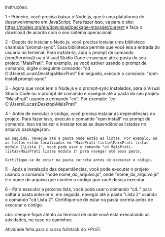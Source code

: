 Instruções:

1 - Primeiro, você precisa baixar o Node.js, que é uma plataforma de desenvolvimento em JavaScript. Para fazer isso, vá para o site: https://nodejs.org/en/download/package-manager/current e faça o download de acordo com o seu sistema operacional.

2 - Depois de instalar o Node.js, você precisa instalar uma biblioteca chamada "prompt-sync". Essa biblioteca permite que você leia a entrada do usuário no terminal. Para instalá-la, abra o prompt de comando (cmd/terminal) ou o Visual Studio Code e navegue até a pasta do seu projeto "MaisPrati". Por exemplo, se você estiver usando o prompt de comando, digite o seguinte comando:
    "cd C:\Users\Lucas\Desktop\MaisPrati"
    Em seguida, execute o comando:
    "npm install prompt-sync"

3 - Agora que você tem o Node.js e o prompt-sync instalados, abra o Visual Studio Code ou o prompt de comando e navegue até a pasta do seu projeto "MaisPrati" usando o comando "cd". Por exemplo:
    "cd C:\Users\Lucas\Desktop\MaisPrati"

4 - Antes de executar o código, você precisa instalar as dependências do projeto. Para fazer isso, execute o comando "npm install" no prompt de comando. Isso irá baixar e instalar todas as dependências listadas no arquivo package.json.

    Em seguida, navegue até a pasta onde estão as listas. Por exemplo, se as listas estão localizadas em "MaisPrati-listas\MaisPrati listas modulo 1\Lista 1", você pode usar o comando "cd MaisPrati-listas\MaisPrati listas modulo 1" para navegar até essa pasta.

    Certifique-se de estar na pasta correta antes de executar o código.

5 - Após a instalação das dependências, você pode executar o projeto usando o comando "node nome_do_arquivo.js", onde "nome_do_arquivo.js" é o nome do arquivo que contém o código que você deseja executar.

6 - Para executar a próxima lista, você pode usar o comando "cd.." para voltar à pasta anterior e, em seguida, navegar até a pasta "Lista 2" usando o comando "cd Lista 2". Certifique-se de estar na pasta correta antes de executar o código.

obs: sempre fique atento ao terminal de onde você está executando as atividades, no caso os caminhos.

Atividade feita para o curso fullstack do +PraTi
